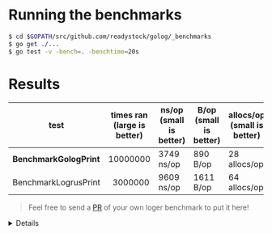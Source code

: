 # Running the benchmarks

```bash
$ cd $GOPATH/src/github.com/readystock/golog/_benchmarks
$ go get ./...
$ go test -v -bench=. -benchtime=20s
```

# Results

| test | times ran (large is better) |  ns/op (small is better) | B/op (small is better) | allocs/op (small is better) |
| -----------|--------|-------------|-------------|-------------|
| **BenchmarkGologPrint** | 10000000 | 3749 ns/op | 890 B/op | 28 allocs/op |
| BenchmarkLogrusPrint | &nbsp; 3000000 | 9609 ns/op | 1611 B/op | 64 allocs/op |

> Feel free to send a [PR](https://github.com/readystock/golog/pulls) of your own loger benchmark to put it here!

<details>
<summary>Details</summary>

![](cmd.png)

Date: Su 30 July 2017

Processor: Intel(R) Core(TM) i7-4710HQ CPU @ 2.50GHz 2.50Ghz

Ram: 8.00GB
</details>